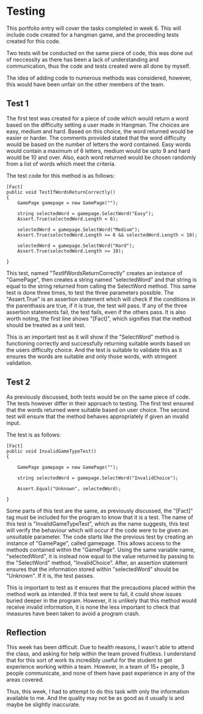 # Testing

This portfolio entry will cover the tasks completed in week 6. This will include code
created for a hangman game, and the proceeding tests created for this code. 

Two tests will be conducted on the same piece of code, this was done out of neccessity
as there has been a lack of understanding and communication, thus the code and tests created
were all done by myself.

The idea of adding code to numerous methods was considered, however, this would have been unfair
on the other members of the team. 

## Test 1

The first test was created for a piece of code which would return a word based on the difficulty 
setting a user made in Hangman. The choices are easy, medium and hard. Based on this choice,
the word returned would be easier or harder. The comments provided stated that the word difficulty would be
based on the number of letters the word contained. Easy words would contain a maximum of 6 letters, medium would
be upto 9 and hard would be 10 and over. Also, each word returned would be chosen randomly from a list of words
which meet the criteria. 

The test code for this method is as follows:

```
[Fact]
public void TestIfWordsReturnCorrectly()
{
    GamePage gamepage = new GamePage("");

    string selectedWord = gamepage.SelectWord("Easy");
    Assert.True(selectedWord.Length < 6);

    selectedWord = gamepage.SelectWord("Medium");
    Assert.True(selectedWord.Length >= 6 && selectedWord.Length < 10);

    selectedWord = gamepage.SelectWord("Hard");
    Assert.True(selectedWord.Length >= 10);

}
```
This test, named "TestIfWordsReturnCorrectly" creates an instance of "GamePage", then
creates a string named "selectedWord" and that string is equal to the string returned from 
calling the SelectWord method. This same test is done three times, to test the three parameters possible. 
The "Assert.True" is an assertion statement which will check if the conditions in the parenthasis are true,
if it is true, the test will pass. If any of the three assertion statements fail, the test fails,
even if the others pass. It is also worth noting, the first line shows "[Fact]", which signifies
that the method should be treated as a unit test.

This is an important test as it will show if the "SelectWord" method is functioning correctly and successfully
returning suitable words based on the users difficulty choice. And the test is suitable to validate
this as it ensures the words are suitable and only those words, with stringent validation.

## Test 2

As previously discussed, both tests would be on the same piece of code. The tests however differ
in their approach to testing. The first test ensured that the words returned were suitable based
on user choice. The second test will ensure that the method behaves appropriately if given an invalid
input. 

The test is as follows:

```
[Fact]
public void InvalidGameTypeTest()
{
            
    GamePage gamepage = new GamePage("");

    string selectedWord = gamepage.SelectWord("InvalidChoice");

    Assert.Equal("Unknown", selectedWord);

}
```

Some parts of this test are the same, as previously discussed, the "[Fact]" tag must be included for 
the program to know that it is a test. The name of this test is "InvalidGameTypeTest", which as the 
name suggests, this test will verify the behaviour which will occur if the code were to be given an
unsuitable parameter. The code starts like the previous test by creating an instance of "GamePage",
called gamepage. This allows access to the methods contained within the "GamePage". Using the same variable
name, "selectedWord", it is instead now equal to the value returned by passing to the "SelectWord" method,
"InvalidChoice". After, an assertion statement ensures that the information stored within "selectedWord"
should be "Unknown". If it is, the test passes.

This is important to test as it ensures that the precautions placed within the method work as intended.
If this test were to fail, it could show issues buried deeper in the program. However, it is unlikely
that this method would receive invalid information, it is none the less important to check that measures
have been taken to avoid a program crash. 

## Reflection

This week has been difficult. Due to health reasons, I wasn't able to attend the class, and asking for help within
the team proved fruitless. I understand that for this sort of work its incredibly useful for the student to get
experience working within a team. However, in a team of 15+ people, 3 people communicate, and none of them
have past experience in any of the areas covered. 

Thus, this week, I had to attempt to do this task with only the information available to me. And the quality
may not be as good as it usually is and maybe be slightly inaccurate. 

